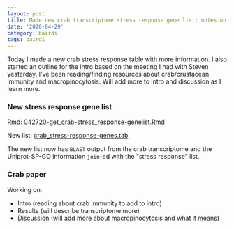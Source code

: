 ```yaml
---
layout: post
title: Made new crab transcriptome stress response gene list; notes on crab immunity and macropinocytosis
date: '2020-04-29'
category: bairdi
tags: bairdi
---
```

Today I made a new crab stress response table with more information. I also started an outline for the intro based on the meeting I had with Steven yesterday. I've been reading/finding resources about crab/crustacean immunity and macropinocytosis. Will add more to intro and discussion as I learn more. 

### New stress response gene list
Rmd: [042720-get_crab-stress_response-genelist.Rmd](https://github.com/RobertsLab/project-crab/blob/master/scripts/042720-get_crab-stress_response-genelist.Rmd)    

New list: [crab_stress-response-genes.tab](https://github.com/RobertsLab/project-crab/blob/master/analyses/crab_stress-response-genes.tab) 

The new list now has `BLAST` output from the crab transcriptome and the Uniprot-SP-GO information `join`-ed with the "stress response" list. 

### Crab paper
Working on:    
- Intro (reading about crab immunity to add to intro)    
- Results (will describe transcriptome more)
- Discussion (will add more about macropinocytosis and what it means) 
